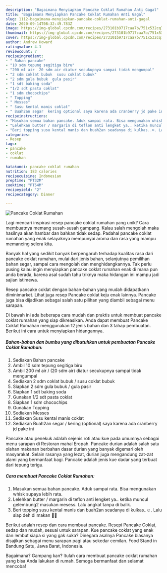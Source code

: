```yaml
---
description: "Bagaimana Menyiapkan Pancake Coklat Rumahan Anti Gagal"
title: "Bagaimana Menyiapkan Pancake Coklat Rumahan Anti Gagal"
slug: 1112-bagaimana-menyiapkan-pancake-coklat-rumahan-anti-gagal
date: 2020-09-14T08:32:49.783Z
image: https://img-global.cpcdn.com/recipes/273101b9717caa7b/751x532cq70/pancake-coklat-rumahan-foto-resep-utama.jpg
thumbnail: https://img-global.cpcdn.com/recipes/273101b9717caa7b/751x532cq70/pancake-coklat-rumahan-foto-resep-utama.jpg
cover: https://img-global.cpcdn.com/recipes/273101b9717caa7b/751x532cq70/pancake-coklat-rumahan-foto-resep-utama.jpg
author: Andrew Howard
ratingvalue: 4.1
reviewcount: 7
recipeingredient:
- " Bahan pancake"
- "10 sdm tepung segitiga biru"
- "200 ml air  20 sdm air diatur secukupnya sampai tidak mengumpal"
- "2 sdm coklat bubuk  susu coklat bubuk"
- "2 sdm gula bubuk  gula pasir"
- "1 sdt baking soda"
- "1/2 sdt pasta coklat"
- "1 sdm chocochips"
- " Topping"
- " Messes"
- " Susu kental manis coklat"
- " Buah2an segar  kering optional saya karena ada cranberry jd pake ini"
recipeinstructions:
- "Masukan semua bahan pancake. Aduk sampai rata. Bisa mengunakan whisk supaya lebih rata."
- "Lelehkan butter / margarin di teflon anti lengket ya.. ketika muncul gelembung2 masukan mesess. Lalu angkat tanpa di balik."
- "Beri topping susu kental manis dan buah2an seadanya di kulkas..☺️. Lalu siap deh di makan 🙏🏻"
categories:
- Resep
tags:
- pancake
- coklat
- rumahan

katakunci: pancake coklat rumahan 
nutrition: 183 calories
recipecuisine: Indonesian
preptime: "PT32M"
cooktime: "PT54M"
recipeyield: "2"
recipecategory: Dinner

---
```



![Pancake Coklat Rumahan](https://img-global.cpcdn.com/recipes/273101b9717caa7b/751x532cq70/pancake-coklat-rumahan-foto-resep-utama.jpg)

Lagi mencari inspirasi resep pancake coklat rumahan yang unik? Cara membuatnya memang susah-susah gampang. Kalau salah mengolah maka hasilnya akan hambar dan bahkan tidak sedap. Padahal pancake coklat rumahan yang enak selayaknya mempunyai aroma dan rasa yang mampu memancing selera kita.

Banyak hal yang sedikit banyak berpengaruh terhadap kualitas rasa dari pancake coklat rumahan, mulai dari jenis bahan, selanjutnya pemilihan bahan segar, sampai cara mengolah dan menghidangkannya. Tak perlu pusing kalau ingin menyiapkan pancake coklat rumahan enak di mana pun anda berada, karena asal sudah tahu triknya maka hidangan ini mampu jadi sajian istimewa.

Resep pancake coklat dengan bahan-bahan yang mudah didapatkann diminimarket. Lihat juga resep Pancake coklat keju enak lainnya. Pancake juga bisa dijadikan sebagai salah satu pilihan yang diambli sebagai menu sarapan.


Di bawah ini ada beberapa cara mudah dan praktis untuk membuat pancake coklat rumahan yang siap dikreasikan. Anda dapat membuat Pancake Coklat Rumahan menggunakan 12 jenis bahan dan 3 tahap pembuatan. Berikut ini cara untuk menyiapkan hidangannya.

<!--inarticleads1-->

##### Bahan-bahan dan bumbu yang dibutuhkan untuk pembuatan Pancake Coklat Rumahan:

1. Sediakan  Bahan pancake
1. Ambil 10 sdm tepung segitiga biru
1. Ambil 200 ml air / (20 sdm air) diatur secukupnya sampai tidak mengumpal
1. Sediakan 2 sdm coklat bubuk / susu coklat bubuk
1. Siapkan 2 sdm gula bubuk / gula pasir
1. Siapkan 1 sdt baking soda
1. Gunakan 1/2 sdt pasta coklat
1. Siapkan 1 sdm chocochips
1. Gunakan  Topping
1. Sediakan  Messes
1. Sediakan  Susu kental manis coklat
1. Sediakan  Buah2an segar / kering (optional) saya karena ada cranberry jd pake ini


Pancake atau penekuk adalah sejenis roti atau kue pada umumnya sebagai menu sarapan di Restoran mahal Eropah. Pancake durian adalah salah satu olahan makanan berbahan dasar durian yang banyak digemari oleh masyarakat. Selain rasanya yang lezat, durian juga mengandung zat-zat alami yang bermanfaat bagi. Pancake adalah jenis kue dadar yang terbuat dari tepung terigu. 

<!--inarticleads2-->

##### Cara membuat Pancake Coklat Rumahan:

1. Masukan semua bahan pancake. Aduk sampai rata. Bisa mengunakan whisk supaya lebih rata.
1. Lelehkan butter / margarin di teflon anti lengket ya.. ketika muncul gelembung2 masukan mesess. Lalu angkat tanpa di balik.
1. Beri topping susu kental manis dan buah2an seadanya di kulkas..☺️. Lalu siap deh di makan 🙏🏻


Berikut adalah resep dan cara membuat pancake. Resepi Pancake Coklat, sedap dan mudah, sesuai untuk sarapan. Kue pancake coklat yang enak dan lembut siapa si yang gak suka? Dinegara asalnya Pancake biasanya disajikan sebagai menu sarapan pagi atau sekedar cemilan. Food Stand in Bandung Satu, Jawa Barat, Indonesia. 

Bagaimana? Gampang kan? Itulah cara membuat pancake coklat rumahan yang bisa Anda lakukan di rumah. Semoga bermanfaat dan selamat mencoba!
